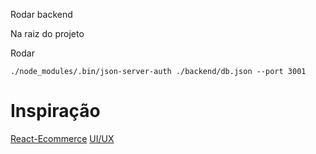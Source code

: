 

Rodar backend

Na raiz do projeto 

Rodar

`./node_modules/.bin/json-server-auth ./backend/db.json --port 3001`

# Inspiração

[React-Ecommerce](https://github.com/sitepoint-editors/React-Ecommerce)
[UI/UX](https://www.figma.com/file/k3vZl8UTyHS3c66qsLgUBA/Site-Sou-%2B-Store?node-id=0%3A1)
